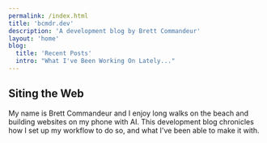 ```yaml
---
permalink: /index.html
title: 'bcmdr.dev'
description: 'A development blog by Brett Commandeur'
layout: 'home'
blog:
  title: 'Recent Posts'
  intro: "What I've Been Working On Lately..."
---
```


## Siting the Web

My name is Brett Commandeur and I enjoy long walks on the beach and building websites on my phone with AI. This development blog chronicles how I set up my workflow to do so, and what I've been able to make it with. 
